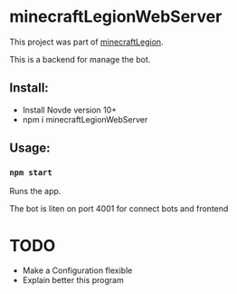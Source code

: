 # minecraftLegionWebServer

This project was part of [minecraftLegion](https://github.com/sefirosweb/minecraftLegion).

This is a backend for manage the bot.

## Install: 
- Install Novde version 10+
- npm i minecraftLegionWebServer


## Usage:

### `npm start`

Runs the app.

The bot is liten on port 4001 for connect bots and frontend


# TODO
- Make a Configuration flexible
- Explain better this program